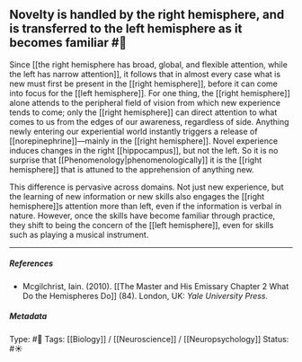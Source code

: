 ## Novelty is handled by the right hemisphere, and is transferred to the left hemisphere as it becomes familiar #🧠 

Since [[the right hemisphere has broad, global, and flexible attention, while the left has narrow attention]], it follows that in almost every case what is new must first be present in the [[right hemisphere]], before it can come into focus for the [[left hemisphere]]. For one thing, the [[right hemisphere]] alone attends to the peripheral field of vision from which new experience tends to come; only the [[right hemisphere]] can direct attention to what comes to us from the edges of our awareness, regardless of side. Anything newly entering our experiential world instantly triggers a release of [[norepinephrine]]—mainly in the [[right hemisphere]]. Novel experience induces changes in the right [[hippocampus]], but not the left. So it is no surprise that [[Phenomenology|phenomenologically]] it is the [[right hemisphere]] that is attuned to the apprehension of anything new.

This difference is pervasive across domains. Not just new experience, but the learning of new information or new skills also engages the [[right hemisphere]]s attention more than left, even if the information is verbal in nature. However, once the skills have become familiar through practice, they shift to being the concern of the [[left hemisphere]], even for skills such as playing a musical instrument.

___

##### References

- Mcgilchrist, Iain. (2010). [[The Master and His Emissary Chapter 2 What Do the Hemispheres Do]] (84). London, UK: _Yale University Press._

##### Metadata

Type: #🔴 
Tags:  [[Biology]] / [[Neuroscience]] / [[Neuropsychology]] 
Status: #☀️ 